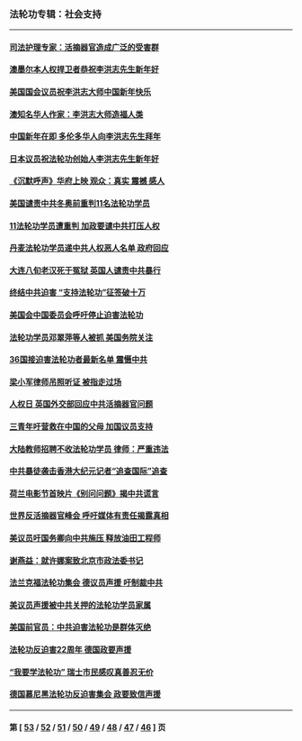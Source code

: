 ### 法轮功专辑：社会支持
---
#### [司法护理专家：活摘器官造成广泛的受害群](../../pages/nf4386/n13570425.md?02140430) 
#### [澳墨尔本人权捍卫者恭祝李洪志先生新年好](../../pages/nf4386/n13556164.md?02140430) 
#### [美国国会议员祝李洪志大师中国新年快乐](../../pages/nf4386/n13554208.md?02140430) 
#### [澳知名华人作家：李洪志大师造福人类](../../pages/nf4386/n13552049.md?02140430) 
#### [中国新年在即 多伦多华人向李洪志先生拜年](../../pages/nf4386/n13531756.md?02140430) 
#### [日本议员祝法轮功创始人李洪志先生新年好](../../pages/nf4386/n13543228.md?02140430) 
#### [《沉默呼声》华府上映 观众：真实 震撼 感人](../../pages/nf4386/n13524739.md?02140430) 
#### [美国谴责中共冬奥前重判11名法轮功学员](../../pages/nf4386/n13521806.md?02140430) 
#### [11法轮功学员遭重判 加政要谴中共打压人权](../../pages/nf4386/n13521294.md?02140430) 
#### [丹麦法轮功学员递中共人权恶人名单 政府回应](../../pages/nf4386/n13497482.md?02140430) 
#### [大连八旬老汉死于冤狱 英国人谴责中共暴行](../../pages/nf4386/n13480118.md?02140430) 
#### [终结中共迫害 “支持法轮功”征签破十万](../../pages/nf4386/n13471084.md?02140430) 
#### [美国会中国委员会呼吁停止迫害法轮功](../../pages/nf4386/n13465411.md?02140430) 
#### [法轮功学员邓翠萍等人被抓 美国务院关注](../../pages/nf4386/n13451524.md?02140430) 
#### [36国接迫害法轮功者最新名单 震慑中共](../../pages/nf4386/n13445909.md?02140430) 
#### [梁小军律师吊照听证 被指走过场](../../pages/nf4386/n13437662.md?02140430) 
#### [人权日 英国外交部回应中共活摘器官问题](../../pages/nf4386/n13430243.md?02140430) 
#### [三青年吁营救在中国的父母 加国议员支持](../../pages/nf4386/n13429744.md?02140430) 
#### [大陆教师招聘不收法轮功学员 律师：严重违法](../../pages/nf4386/n13365839.md?02140430) 
#### [中共暴徒袭击香港大纪元记者“追查国际”追查](../../pages/nf4386/n13343404.md?02140430) 
#### [荷兰电影节首映片《别问问题》揭中共谎言](../../pages/nf4386/n13321179.md?02140430) 
#### [世界反活摘器官峰会 呼吁媒体有责任揭露真相](../../pages/nf4386/n13264475.md?02140430) 
#### [美议员吁国务卿向中共施压 释放油田工程师](../../pages/nf4386/n13233845.md?02140430) 
#### [谢燕益：就许娜案致北京市政法委书记](../../pages/nf4386/n13182701.md?02140430) 
#### [法兰克福法轮功集会 德议员声援 吁制裁中共](../../pages/nf4386/n13175975.md?02140430) 
#### [美议员声援被中共关押的法轮功学员家属](../../pages/nf4386/n13158310.md?02140430) 
#### [美国前官员：中共迫害法轮功是群体灭绝](../../pages/nf4386/n13157750.md?02140430) 
#### [法轮功反迫害22周年 德国政要声援](../../pages/nf4386/n13143632.md?02140430) 
#### [“我要学法轮功” 瑞士市民感叹真善忍无价](../../pages/nf4386/n13129633.md?02140430) 
#### [德国慕尼黑法轮功反迫害集会 政要致信声援](../../pages/nf4386/n13129148.md?02140430) 

---
#### 第 [ [53](./53.md?02140430) / [52](./52.md?02140430) / [51](./51.md?02140430) / [50](./50.md?02140430) / [49](./49.md?02140430) / [48](./48.md?02140430) / [47](./47.md?02140430) / [46](./46.md?02140430) ] 页
